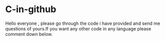 # C-in-github
Hello everyone , please  go through the code i have provided and send me questions of yours.If you want any other code in any language please comment down below.
